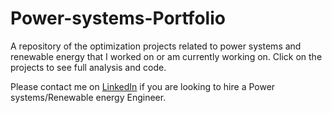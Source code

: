 # Power-systems-Portfolio

A repository of the optimization projects related to power systems and renewable energy that I worked on or am currently working on. Click on the projects to see full analysis and code. 

Please contact me on [LinkedIn](https://www.linkedin.com/in/jahnavi-nadipi/) if you are looking to hire a Power systems/Renewable energy Engineer.
